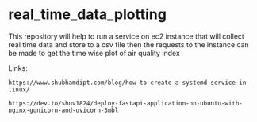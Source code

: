 # real_time_data_plotting

This repository will help to run a service on ec2 instance that will collect real time data and store to a csv file then the requests to the instance can be made to get the time wise plot of air quality index


Links:

    https://www.shubhamdipt.com/blog/how-to-create-a-systemd-service-in-linux/
    
    https://dev.to/shuv1824/deploy-fastapi-application-on-ubuntu-with-nginx-gunicorn-and-uvicorn-3mbl
    
